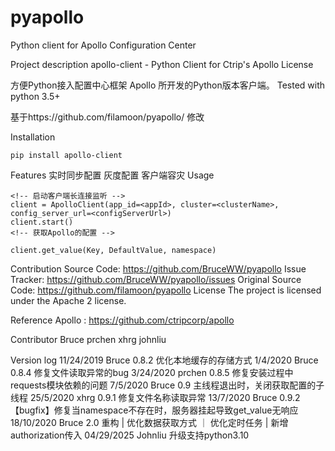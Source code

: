 # pyapollo

Python client for Apollo Configuration Center

Project description
apollo-client - Python Client for Ctrip's Apollo
License

方便Python接入配置中心框架 Apollo 所开发的Python版本客户端。 Tested with python 3.5+

基于https://github.com/filamoon/pyapollo/ 修改

Installation
```
pip install apollo-client
```
Features
实时同步配置
灰度配置
客户端容灾
Usage
```
<!-- 启动客户端长连接监听 -->
client = ApolloClient(app_id=<appId>, cluster=<clusterName>, config_server_url=<configServerUrl>)
client.start()
<!-- 获取Apollo的配置 -->

client.get_value(Key, DefaultValue, namespace)
```
Contribution
Source Code: https://github.com/BruceWW/pyapollo
Issue Tracker: https://github.com/BruceWW/pyapollo/issues
Original Source Code: https://github.com/filamoon/pyapollo
License
The project is licensed under the Apache 2 license.

Reference
Apollo : https://github.com/ctripcorp/apollo

Contributor
Bruce
prchen
xhrg
johnliu

Version log
11/24/2019 Bruce 0.8.2 优化本地缓存的存储方式
1/4/2020 Bruce 0.8.4 修复文件读取异常的bug
3/24/2020 prchen 0.8.5 修复安装过程中requests模块依赖的问题
7/5/2020 Bruce 0.9 主线程退出时，关闭获取配置的子线程
25/5/2020 xhrg 0.9.1 修复文件名称读取异常
13/7/2020 Bruce 0.9.2 【bugfix】修复当namespace不存在时，服务器挂起导致get_value无响应
18/10/2020 Bruce 2.0 重构 | 优化数据获取方式 ｜ 优化定时任务 | 新增authorization传入
04/29/2025 Johnliu 升级支持python3.10